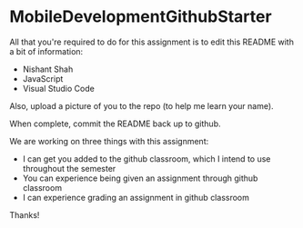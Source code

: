 # MobileDevelopmentGithubStarter

All that you're required to do for this assignment is to edit this README with a bit of information:

* Nishant Shah
* JavaScript
* Visual Studio Code

Also, upload a picture of you to the repo (to help me learn your name).

When complete, commit the README back up to github.

We are working on three things with this assignment:
  * I can get you added to the github classroom, which I intend to use throughout the semester
  * You can experience being given an assignment through github classroom
  * I can experience grading an assignment in github classroom
  
Thanks!
